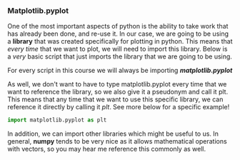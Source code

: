 ### Matplotlib.pyplot

One of the most important aspects of python is the ability to take work that has already been done, and re-use it.  In our case, we are going to be using a **library** that was created specifically for plotting in python.  This means that _every time_ that we want to plot, we will need to import this library.  Below is a _very_ basic script that just imports the library that we are going to be using.

For every script in this course we will always be importing _**matplotlib.pyplot**_


As well, we don't want to have to type matplotlib.pyplot every time that we want to reference the library, so we also give it a pseudonym and call it plt.  This means that any time that we want to use this specific library, we can reference it directly by calling it _plt_.  See more below for a specific example!



```python
import matplotlib.pyplot as plt

```


In addition, we can import other libraries which might be useful to us.  In general, **numpy** tends to be very nice as it allows mathematical operations with vectors, so you may hear me reference this commonly as well.
